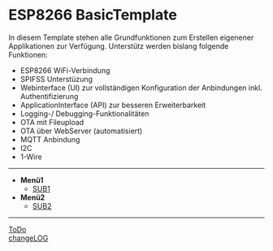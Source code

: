 # ESP8266 BasicTemplate 

In diesem Template stehen alle Grundfunktionen zum Erstellen eigenener Applikationen zur Verfügung.
Unterstütz werden bislang folgende Funktionen:

- ESP8266 WiFi-Verbindung
- SPIFSS Unterstüzung
- Webinterface (UI) zur vollständigen Konfiguration der Anbindungen inkl. Authentifizierung
- ApplicationInterface (API) zur besseren Erweiterbarkeit
- Logging-/ Debugging-Funktionalitäten 
- OTA mit Fileupload
- OTA über WebServer (automatisiert)
- MQTT Anbindung
- I2C
- 1-Wire


***

- **Menü1**
  - [SUB1]()
- **Menü2**
  - [SUB2]()
  
***
[ToDo](https://github.com/Pfannex/BasicTemplate/blob/master/ToDo.md)  
[changeLOG](https://github.com/Pfannex/BasicTemplate/blob/master/changeLOG.md)







